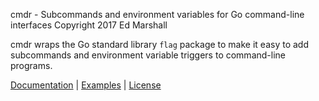 cmdr - Subcommands and environment variables for Go command-line interfaces
Copyright 2017 Ed Marshall

cmdr wraps the Go standard library `flag` package to make it easy to add
subcommands and environment variable triggers to command-line programs.

[Documentation](https://godoc.org/github.com/logic/cmdr) |
[Examples](https://github.com/logic/cmdr/tree/master/examples/) |
[License](https://github.com/logic/cmdr/tree/mater/LICENSE)
